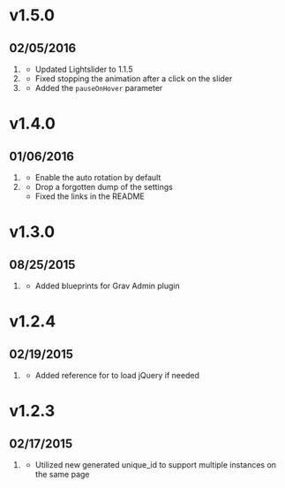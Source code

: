 # v1.5.0
## 02/05/2016

1. [](#improved)
    * Updated Lightslider to 1.1.5
1. [](#bugfix)
    * Fixed stopping the animation after a click on the slider
1. [](#new)
    * Added the `pauseOnHover` parameter

# v1.4.0
## 01/06/2016

1. [](#new)
    * Enable the auto rotation by default
1. [](#bugfix)
    * Drop a forgotten dump of the settings
    * Fixed the links in the README

# v1.3.0
## 08/25/2015

1. [](#improved)
    * Added blueprints for Grav Admin plugin

# v1.2.4
## 02/19/2015

1. [](#improved)
    * Added reference for to load jQuery if needed

# v1.2.3
## 02/17/2015

1. [](#improved)
    * Utilized new generated unique_id to support multiple instances on the same page

